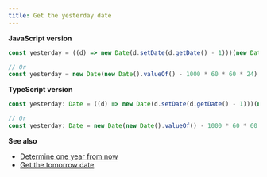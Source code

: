 ```yaml
---
title: Get the yesterday date
---
```


**JavaScript version**

```js
const yesterday = ((d) => new Date(d.setDate(d.getDate() - 1)))(new Date());

// Or
const yesterday = new Date(new Date().valueOf() - 1000 * 60 * 60 * 24);
```

**TypeScript version**

```js
const yesterday: Date = ((d) => new Date(d.setDate(d.getDate() - 1)))(new Date());

// Or
const yesterday: Date = new Date(new Date().valueOf() - 1000 * 60 * 60 * 24);
```

**See also**

-   [Determine one year from now](/date-time/determine-one-year-from-now)
-   [Get the tomorrow date](/date-time/get-the-tomorrow-date)
